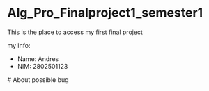 # Alg_Pro_Finalproject1_semester1
<p>This is the  place to access my first final project</p>
<p>my info:</p>
<ul>
  <li>Name: Andres</li>
  <li>NIM: 2802501123</li>
</ul>
# About possible bug


